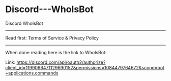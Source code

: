 # Discord---WhoIsBot

Discord WhoIsBot
_______________________
Read first:
Terms of Service & Privacy Policy
_______________________
When done reading here is the link to WhoIsBot:

Link: https://discord.com/api/oauth2/authorize?client_id=1199066471129690152&permissions=1084479764672&scope=bot+applications.commands
